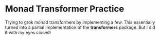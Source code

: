 # Monad Transformer Practice

Trying to grok monad transformers by implementing a few. This essentially turned into a partial implementation of the **transformers** package. But I did it with my eyes closed!
